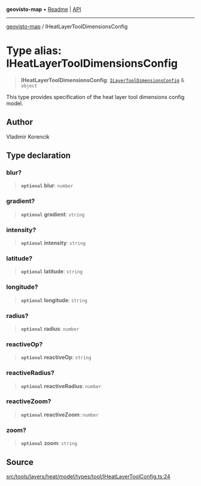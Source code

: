 **geovisto-map** • [Readme](../README.md) \| [API](../globals.md)

***

[geovisto-map](../README.md) / IHeatLayerToolDimensionsConfig

# Type alias: IHeatLayerToolDimensionsConfig

> **IHeatLayerToolDimensionsConfig**: [`ILayerToolDimensionsConfig`](ILayerToolDimensionsConfig.md) & `object`

This type provides specification of the heat layer tool dimensions config model.

## Author

Vladimir Korencik

## Type declaration

### blur?

> **`optional`** **blur**: `number`

### gradient?

> **`optional`** **gradient**: `string`

### intensity?

> **`optional`** **intensity**: `string`

### latitude?

> **`optional`** **latitude**: `string`

### longitude?

> **`optional`** **longitude**: `string`

### radius?

> **`optional`** **radius**: `number`

### reactiveOp?

> **`optional`** **reactiveOp**: `string`

### reactiveRadius?

> **`optional`** **reactiveRadius**: `number`

### reactiveZoom?

> **`optional`** **reactiveZoom**: `number`

### zoom?

> **`optional`** **zoom**: `string`

## Source

[src/tools/layers/heat/model/types/tool/IHeatLayerToolConfig.ts:24](https://github.com/geovisto/geovisto-map/blob/e22d774889dbc28cc1ec62933ecf6bab6690f172/src/tools/layers/heat/model/types/tool/IHeatLayerToolConfig.ts#L24)

